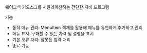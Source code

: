쉐이크섹 키오스크를 시뮬레이션하는 간단한 자바 프로그램

기능
- 동적 메뉴 관리: MenuItem 객체를 활용해 메뉴를 유연하게 추가하고 관리 
- 메뉴 표시: 구매할 수 있는 가격 및 설명을 표시 
- 기본 오류 처리: 잘못된 입력 처리 
- 종료 기능

